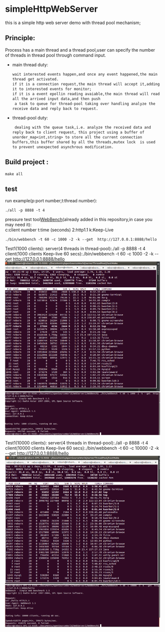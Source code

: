 
# simpleHttpWebServer
this is a simple http web server demo with  thread pool mechanism;

## Principle:
Process has a main thread and a thread pool,user can specify the number of threads in thread pool through command input.


* main thread duty:

      wait interested events happen,and once any event happened,the main thread get activated.
      if it is a connection request,the main thread will accept it,adding it to interested events for monitor;
      if it is a event epollin reading avaiable,the main thread will read all the arrived input data,and then push
       a task to queue for thread-pool taking over handling analyze the receive data and reply back to request.
* thread-pool duty:

       dealing with the queue task,i.e. analyze the received data and reply back to client request, this project using a buffer of unorder_map<int,string> to store all the current connection buffers,this buffer shared by all the threads,mutex lock  is used to prevent unexpected asynchrous modification.


## Build project :
```
make all
```
## test
run example(p:port number,t:thread number):
```
./all -p 8888 -t 4
```

pressure test tool[WebBench](https://github.com/linyacool/WebBench)(already added in this repository,in case you may need it):<br/>
c:client number t:time (seconds) 2:http1.1 k:Keep-Live
```
./bin/webbench -t 60 -c 1000 -2 -k --get  http://127.0.0.1:8888/hello
```

Test1(1000 clients):
server(4 threads in thread-pool):./all -p 8888 -t 4
client(1000 clients Keep-live 60 secs):./bin/webbench -t 60 -c 1000 -2 -k --get  http://127.0.0.1:8888/hello
![alt text](https://github.com/anson0/simpleHttpWebServer/blob/master/cpuUseageMemory.png)
![alt text](https://github.com/anson0/simpleHttpWebServer/blob/master/toolResult.png)

Test1(10000 clients):
server(4 threads in thread-pool):./all -p 8888 -t 4
client(10000 clients Keep-live 60 secs):./bin/webbench -t 60 -c 10000 -2 -k --get  http://127.0.0.1:8888/hello
![alt text](https://github.com/anson0/simpleHttpWebServer/blob/master/memoryCpuUsage2.png)
![alt text](https://github.com/anson0/simpleHttpWebServer/blob/master/toolResult2.png)





 



